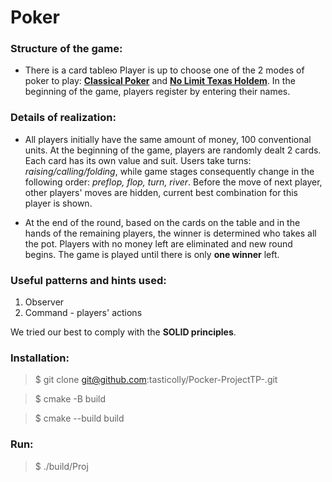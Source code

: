 # Poker

### Structure of the game:
 

 * There is a card tableю Player is up to choose one of the 2 modes of poker to play: [**Classical Poker**](https://en.wikipedia.org/wiki/Draw_poker) and  [**No Limit Texas Holdem**](https://en.wikipedia.org/wiki/Texas_hold_%27em).
 In the beginning of the game, players register by entering their names.
 
### Details of realization:
 
 * All players initially have the same amount of money, 100 conventional units. At the beginning of the game, players are randomly dealt 2 cards.
 Each card has its own value and suit. Users take turns: _raising/calling/folding_,
 while game stages consequently change in the following order: _preflop, flop, turn, river_. Before the move of next player, other players' moves are hidden, current best combination for this player is shown.
 
 * At the end of the round, based on the cards on the table and in the hands of the remaining players, the winner is determined who takes all the pot.
 Players with no money left are eliminated and new round begins.
 The game is played until there is only **one winner** left.
 
### Useful patterns and hints used:

 1. Observer
 2. Command - players' actions


 We tried our best to comply with the **SOLID principles**.

### Installation:

> $ git clone git@github.com:tasticolly/Pocker-ProjectTP-.git

> $ cmake -B build

> $ cmake --build build

### Run:

> $ ./build/Proj
